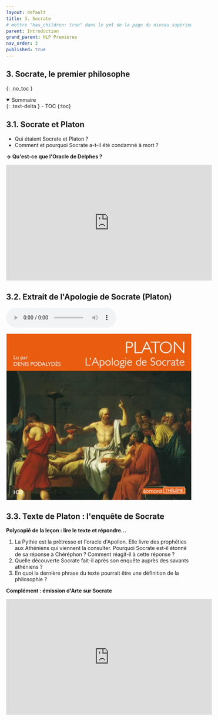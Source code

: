```yaml
---
layout: default
title: 3. Socrate
# mettre "has_children: true" dans le yml de la page du niveau supérieur
parent: Introduction
grand_parent: HLP Premières
nav_order: 3
published: true
---
```


## 3. Socrate, le premier philosophe
{: .no_toc }

<details open markdown="block">
  <summary>
    Sommaire
  </summary>
  {: .text-delta }
- TOC
{:toc}
</details>

## 3.1. Socrate et Platon
- Qui étaient Socrate et Platon ?
- Comment et pourquoi Socrate a-t-il été condamné à mort ?  

**→ Qu'est-ce que l'Oracle de Delphes ?** 
<iframe width="560" height="315" src="https://www.youtube.com/embed/Wvdy0UQNO9E" title="YouTube video player" frameborder="0" allow="accelerometer; autoplay; clipboard-write; encrypted-media; gyroscope; picture-in-picture; web-share" allowfullscreen></iframe>

## 3.2. Extrait de l'Apologie de Socrate (Platon)

<audio src="../../assets/audio/Socrate.mp3" controls preload></audio>

![apologie_socrate](../../assets/img/Apologie_Socrate.png)

## 3.3. Texte de Platon : l'enquête de Socrate
**Polycopié de la leçon : lire le texte et répondre...**  
1. La Pythie est la prêtresse et l'oracle d'Apollon. Elle livre des prophéties aux Athéniens qui viennent la consulter. Pourquoi Socrate est-il étonné de sa réponse à Chéréphon ? Comment réagit-il à cette réponse ?
2. Quelle découverte Socrate fait-il après son enquête auprès des savants athéniens ?
3. En quoi la dernière phrase du texte pourrait être une définition de la philosophie ?

**Complément : émission d'Arte sur Socrate**
<iframe width="560" height="315" src="https://www.youtube.com/embed/A1ObiQfww5k" title="YouTube video player" frameborder="0" allow="accelerometer; autoplay; clipboard-write; encrypted-media; gyroscope; picture-in-picture; web-share" allowfullscreen></iframe>